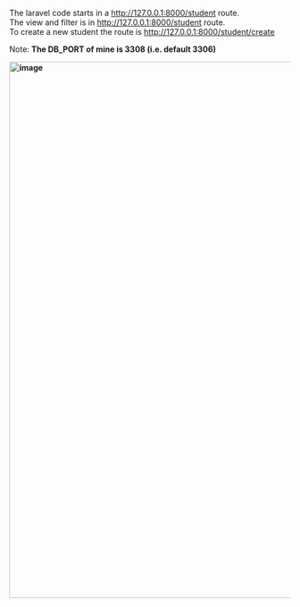 The laravel code starts in a http://127.0.0.1:8000/student route.<br>
The view and filter is in http://127.0.0.1:8000/student route.<br>
To create a new student the route is http://127.0.0.1:8000/student/create

Note: <b>The DB_PORT of mine is 3308 (i.e. default 3306)<b>


<img width="960" alt="image" src="https://github.com/PrameshShrestha508/OCG_Assignment/assets/70266134/fd650b74-5b68-47da-8e69-b552cf679e7a">

